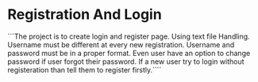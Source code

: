 # Registration And Login 

```The project is to create login and register page. Using text file Handling. Username must be different at every new registration. Username and password must be in a proper format. Even user have an option to change password if user forgot their password. If a new user try to login without registeration than tell them to register firstly.````
